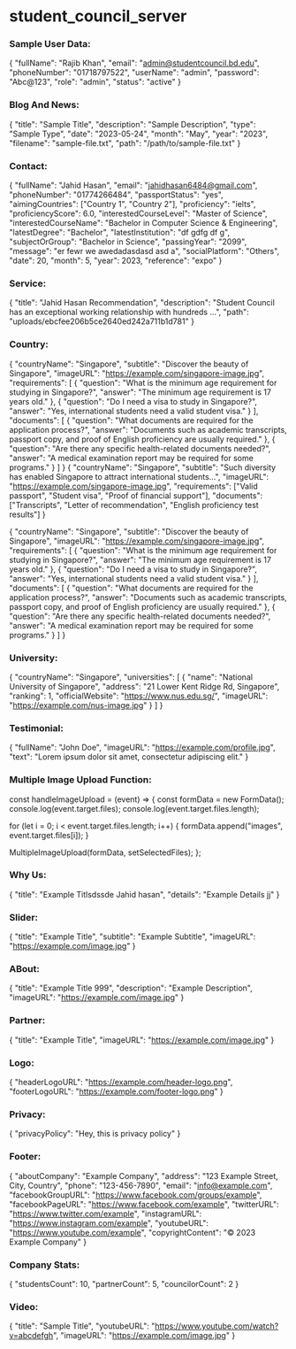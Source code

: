 # student_council_server

### Sample User Data:

{
"fullName": "Rajib Khan",
"email": "admin@studentcouncil.bd.edu",
"phoneNumber": "01718797522",
"userName": "admin",
"password": "Abc@123",
"role": "admin",
"status": "active"
}

### Blog And News:

{
"title": "Sample Title",
"description": "Sample Description",
"type": "Sample Type",
"date": "2023-05-24",
"month": "May",
"year": "2023",
"filename": "sample-file.txt",
"path": "/path/to/sample-file.txt"
}

### Contact:

{
"fullName": "Jahid Hasan",
"email": "jahidhasan6484@gmail.com",
"phoneNumber": "01774266484",
"passportStatus": "yes",
"aimingCountries": ["Country 1", "Country 2"],
"proficiency": "ielts",
"proficiencyScore": 6.0,
"interestedCourseLevel": "Master of Science",
"interestedCourseName": "Bachelor in Computer Science & Engineering",
"latestDegree": "Bachelor",
"latestInstitution": "df gdfg df g",
"subjectOrGroup": "Bachelor in Science",
"passingYear": "2099",
"message": "er fewr we awedadasdasd asd a",
"socialPlatform": "Others",
"date": 20,
"month": 5,
"year": 2023,
"reference": "expo"
}

### Service:

{
"title": "Jahid Hasan Recommendation",
"description": "Student Council has an exceptional working relationship with hundreds ...",
"path": "uploads/ebcfee206b5ce2640ed242a711b1d781"
}

### Country:
{
  "countryName": "Singapore",
  "subtitle": "Discover the beauty of Singapore",
  "imageURL": "https://example.com/singapore-image.jpg",
  "requirements": [
    {
      "question": "What is the minimum age requirement for studying in Singapore?",
      "answer": "The minimum age requirement is 17 years old."
    },
    {
      "question": "Do I need a visa to study in Singapore?",
      "answer": "Yes, international students need a valid student visa."
    }
  ],
  "documents": [
    {
      "question": "What documents are required for the application process?",
      "answer": "Documents such as academic transcripts, passport copy, and proof of English proficiency are usually required."
    },
    {
      "question": "Are there any specific health-related documents needed?",
      "answer": "A medical examination report may be required for some programs."
    }
  ]
}
{
  "countryName": "Singapore",
  "subtitle": "Such diversity has enabled Singapore to attract international students...",
  "imageURL": "https://example.com/singapore-image.jpg",
  "requirements": ["Valid passport", "Student visa", "Proof of financial support"],
  "documents": ["Transcripts", "Letter of recommendation", "English proficiency test results"]
}

{
"countryName": "Singapore",
"subtitle": "Discover the beauty of Singapore",
"imageURL": "https://example.com/singapore-image.jpg",
"requirements": [
{
"question": "What is the minimum age requirement for studying in Singapore?",
"answer": "The minimum age requirement is 17 years old."
},
{
"question": "Do I need a visa to study in Singapore?",
"answer": "Yes, international students need a valid student visa."
}
],
"documents": [
{
"question": "What documents are required for the application process?",
"answer": "Documents such as academic transcripts, passport copy, and proof of English proficiency are usually required."
},
{
"question": "Are there any specific health-related documents needed?",
"answer": "A medical examination report may be required for some programs."
}
]
}

### University:

{
"countryName": "Singapore",
"universities": [
{
"name": "National University of Singapore",
"address": "21 Lower Kent Ridge Rd, Singapore",
"ranking": 1,
"officialWebsite": "https://www.nus.edu.sg/",
"imageURL": "https://example.com/nus-image.jpg"
}
]
}

### Testimonial:

{
"fullName": "John Doe",
"imageURL": "https://example.com/profile.jpg",
"text": "Lorem ipsum dolor sit amet, consectetur adipiscing elit."
}

### Multiple Image Upload Function:

const handleImageUpload = (event) => {
const formData = new FormData();
console.log(event.target.files);
console.log(event.target.files.length);

for (let i = 0; i < event.target.files.length; i++) {
formData.append("images", event.target.files[i]);
}

MultipleImageUpload(formData, setSelectedFiles);
};

### Why Us:

{
"title": "Example Titlsdssde Jahid hasan",
"details": "Example Details jj"
}

### Slider:

{
"title": "Example Title",
"subtitle": "Example Subtitle",
"imageURL": "https://example.com/image.jpg"
}

### ABout:

{
"title": "Example Title 999",
"description": "Example Description",
"imageURL": "https://example.com/image.jpg"
}

### Partner:

{
"title": "Example Title",
"imageURL": "https://example.com/image.jpg"
}

### Logo:

{
"headerLogoURL": "https://example.com/header-logo.png",
"footerLogoURL": "https://example.com/footer-logo.png"
}

### Privacy:

{
"privacyPolicy": "Hey, this is privacy policy"
}

### Footer:

{
"aboutCompany": "Example Company",
"address": "123 Example Street, City, Country",
"phone": "123-456-7890",
"email": "info@example.com",
"facebookGroupURL": "https://www.facebook.com/groups/example",
"facebookPageURL": "https://www.facebook.com/example",
"twitterURL": "https://www.twitter.com/example",
"instagramURL": "https://www.instagram.com/example",
"youtubeURL": "https://www.youtube.com/example",
"copyrightContent": "© 2023 Example Company"
}

### Company Stats:

{
"studentsCount": 10,
"partnerCount": 5,
"councilorCount": 2
}

### Video:

{
"title": "Sample Title",
"youtubeURL": "https://www.youtube.com/watch?v=abcdefgh",
"imageURL": "https://example.com/image.jpg"
}
